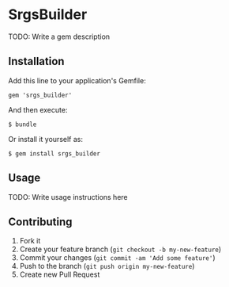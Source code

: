 # SrgsBuilder

TODO: Write a gem description

## Installation

Add this line to your application's Gemfile:

    gem 'srgs_builder'

And then execute:

    $ bundle

Or install it yourself as:

    $ gem install srgs_builder

## Usage

TODO: Write usage instructions here

## Contributing

1. Fork it
2. Create your feature branch (`git checkout -b my-new-feature`)
3. Commit your changes (`git commit -am 'Add some feature'`)
4. Push to the branch (`git push origin my-new-feature`)
5. Create new Pull Request
